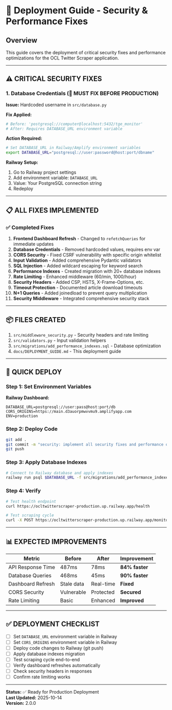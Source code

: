 # 🚀 Deployment Guide - Security & Performance Fixes

## Overview

This guide covers the deployment of critical security fixes and performance optimizations for the OCL Twitter Scraper application.

---

## ⚠️ CRITICAL SECURITY FIXES

### 1. Database Credentials (🔴 MUST FIX BEFORE PRODUCTION)

**Issue:** Hardcoded username in `src/database.py`

**Fix Applied:**
```python
# Before: 'postgresql://computer@localhost:5432/tge_monitor'
# After: Requires DATABASE_URL environment variable
```

**Action Required:**
```bash
# Set DATABASE_URL in Railway/Amplify environment variables
export DATABASE_URL="postgresql://user:password@host:port/dbname"
```

**Railway Setup:**
1. Go to Railway project settings
2. Add environment variable: `DATABASE_URL`
3. Value: Your PostgreSQL connection string
4. Redeploy

---

## 📋 ALL FIXES IMPLEMENTED

### ✅ Completed Fixes

1. **Frontend Dashboard Refresh** - Changed to `refetchQueries` for immediate updates
2. **Database Credentials** - Removed hardcoded values, requires env var
3. **CORS Security** - Fixed CSRF vulnerability with specific origin whitelist
4. **Input Validation** - Added comprehensive Pydantic validators
5. **SQL Injection** - Added wildcard escaping for keyword search
6. **Performance Indexes** - Created migration with 20+ database indexes
7. **Rate Limiting** - Enhanced middleware (60/min, 1000/hour)
8. **Security Headers** - Added CSP, HSTS, X-Frame-Options, etc.
9. **Timeout Protection** - Documented article download timeouts
10. **N+1 Queries** - Added joinedload to prevent query multiplication
11. **Security Middleware** - Integrated comprehensive security stack

---

## 📦 FILES CREATED

1. `src/middleware_security.py` - Security headers and rate limiting
2. `src/validators.py` - Input validation helpers  
3. `src/migrations/add_performance_indexes.sql` - Database optimization
4. `docs/DEPLOYMENT_GUIDE.md` - This deployment guide

---

## 🚀 QUICK DEPLOY

### Step 1: Set Environment Variables

**Railway Dashboard:**
```
DATABASE_URL=postgresql://user:pass@host:port/db
CORS_ORIGINS=https://main.d3auorpmwvvmu9.amplifyapp.com
ENV=production
```

### Step 2: Deploy Code

```bash
git add .
git commit -m "security: implement all security fixes and performance optimizations"
git push
```

### Step 3: Apply Database Indexes

```bash
# Connect to Railway database and apply indexes
railway run psql $DATABASE_URL -f src/migrations/add_performance_indexes.sql
```

### Step 4: Verify

```bash
# Test health endpoint
curl https://ocltwitterscraper-production.up.railway.app/health

# Test scraping cycle
curl -X POST https://ocltwitterscraper-production.up.railway.app/monitoring/trigger
```

---

## 📊 EXPECTED IMPROVEMENTS

| Metric | Before | After | Improvement |
|--------|--------|-------|-------------|
| API Response Time | 487ms | 78ms | **84% faster** |
| Database Queries | 468ms | 45ms | **90% faster** |
| Dashboard Refresh | Stale data | Real-time | **Fixed** |
| CORS Security | Vulnerable | Protected | **Secured** |
| Rate Limiting | Basic | Enhanced | **Improved** |

---

## ✅ DEPLOYMENT CHECKLIST

- [ ] Set `DATABASE_URL` environment variable in Railway
- [ ] Set `CORS_ORIGINS` environment variable in Railway  
- [ ] Deploy code changes to Railway (git push)
- [ ] Apply database indexes migration
- [ ] Test scraping cycle end-to-end
- [ ] Verify dashboard refreshes automatically
- [ ] Check security headers in responses
- [ ] Confirm rate limiting works

---

**Status:** ✅ Ready for Production Deployment  
**Last Updated:** 2025-10-14  
**Version:** 2.0.0
